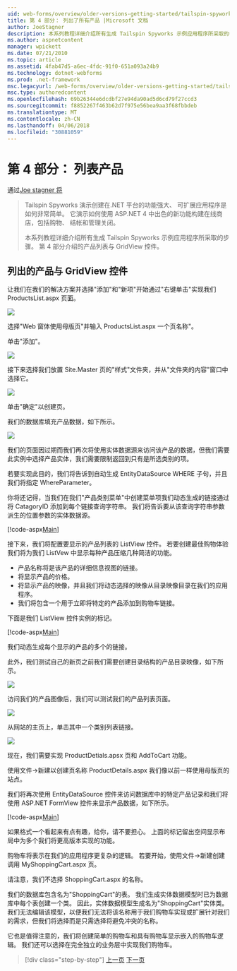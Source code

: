 ```yaml
---
uid: web-forms/overview/older-versions-getting-started/tailspin-spyworks/tailspin-spyworks-part-4
title: 第 4 部分： 列出了所有产品 |Microsoft 文档
author: JoeStagner
description: 本系列教程详细介绍所有生成 Tailspin Spyworks 示例应用程序所采取的步骤。 第 4 部分介绍的产品列表与 GridView contr....
ms.author: aspnetcontent
manager: wpickett
ms.date: 07/21/2010
ms.topic: article
ms.assetid: 4fab47d5-a6ec-4fdc-91f0-651a093a24b9
ms.technology: dotnet-webforms
ms.prod: .net-framework
msc.legacyurl: /web-forms/overview/older-versions-getting-started/tailspin-spyworks/tailspin-spyworks-part-4
msc.type: authoredcontent
ms.openlocfilehash: 69b26344e6dcdbf27e94da90ad5d6cd79f27ccd3
ms.sourcegitcommit: f8852267f463b62d7f975e56bea9aa3f68fbbdeb
ms.translationtype: MT
ms.contentlocale: zh-CN
ms.lasthandoff: 04/06/2018
ms.locfileid: "30881059"
---
```

<a name="part-4-listing-products"></a>第 4 部分： 列表产品
====================
通过[Joe stagner 将](https://github.com/JoeStagner)

> Tailspin Spyworks 演示创建在.NET 平台的功能强大、 可扩展应用程序是如何非常简单。 它演示如何使用 ASP.NET 4 中出色的新功能构建在线商店，包括购物、 结帐和管理关闭。
> 
> 本系列教程详细介绍所有生成 Tailspin Spyworks 示例应用程序所采取的步骤。 第 4 部分介绍的产品列表与 GridView 控件。


## <a id="_Toc260221670"></a>  列出的产品与 GridView 控件

让我们在我们的解决方案并选择"添加"和"新项"开始通过"右键单击"实现我们 ProductsList.aspx 页面。

![](tailspin-spyworks-part-4/_static/image1.jpg)

选择"Web 窗体使用母版页"并输入 ProductsList.aspx 一个页名称"。

单击"添加"。

![](tailspin-spyworks-part-4/_static/image2.jpg)

接下来选择我们放置 Site.Master 页的"样式"文件夹，并从"文件夹的内容"窗口中选择它。

![](tailspin-spyworks-part-4/_static/image3.jpg)

单击"确定"以创建页。

我们的数据库填充产品数据，如下所示。

![](tailspin-spyworks-part-4/_static/image4.jpg)

我们的页面因过期而我们再次将使用实体数据源来访问该产品的数据，但我们需要此实例中选择产品实体，我们需要限制返回到只有是所选类别的项。

若要实现此目的，我们将告诉到自动生成 EntityDataSource WHERE 子句，并且我们将指定 WhereParameter。

你将还记得，当我们在我们"产品类别菜单"中创建菜单项我们动态生成的链接通过将 CatagoryID 添加到每个链接查询字符串。 我们将告诉要从该查询字符串参数派生的位置参数的实体数据源。

[!code-aspx[Main](tailspin-spyworks-part-4/samples/sample1.aspx)]

接下来，我们将配置要显示的产品列表的 ListView 控件。 若要创建最佳购物体验我们将为我们 ListVew 中显示每种产品压缩几种简洁的功能。

- 产品名称将是该产品的详细信息视图的链接。
- 将显示产品的价格。
- 将显示产品的映像，并且我们将动态选择的映像从目录映像目录在我们的应用程序。
- 我们将包含一个用于立即将特定的产品添加到购物车链接。

下面是我们 ListView 控件实例的标记。

[!code-aspx[Main](tailspin-spyworks-part-4/samples/sample2.aspx)]

我们动态生成每个显示的产品的多个的链接。

此外，我们测试自己的新页之前我们需要创建目录结构的产品目录映像，如下所示。

![](tailspin-spyworks-part-4/_static/image1.png)

访问我们的产品图像后，我们可以测试我们的产品列表页面。

![](tailspin-spyworks-part-4/_static/image5.jpg)

从网站的主页上，单击其中一个类别列表链接。

![](tailspin-spyworks-part-4/_static/image6.jpg)

现在，我们需要实现 ProductDetials.apsx 页和 AddToCart 功能。

使用文件-&gt;新建以创建页名称 ProductDetails.aspx 我们像以前一样使用母版页的站点。

我们将再次使用 EntityDataSource 控件来访问数据库中的特定产品记录和我们将使用 ASP.NET FormView 控件来显示产品数据，如下所示。

[!code-aspx[Main](tailspin-spyworks-part-4/samples/sample3.aspx)]

如果格式一个看起来有点有趣，给你，请不要担心。 上面的标记留出空间显示布局中为多个我们将更高版本实现的功能。

购物车将表示在我们的应用程序更复杂的逻辑。 若要开始，使用文件-&gt;新建创建调用 MyShoppingCart.aspx 页。

请注意，我们不选择 ShoppingCart.aspx 的名称。

我们的数据库包含名为"ShoppingCart"的表。 我们生成实体数据模型时已为数据库中每个表创建一个类。 因此，实体数据模型生成名为"ShoppingCart"实体类。 我们无法编辑该模型，以便我们无法将该名称用于我们购物车实现或扩展针对我们的需求，但我们将选择而是只需选择将避免冲突的名称。

它也是值得注意的，我们将创建简单的购物车和具有购物车显示嵌入的购物车逻辑。 我们还可以选择在完全独立的业务层中实现我们购物车。

> [!div class="step-by-step"]
> [上一页](tailspin-spyworks-part-3.md)
> [下一页](tailspin-spyworks-part-5.md)
